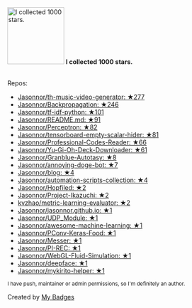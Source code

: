 <img src="https://my-badges.github.io/my-badges/stars-1000.png" alt="I collected 1000 stars." title="I collected 1000 stars." width="128">
<strong>I collected 1000 stars.</strong>
<br><br>

Repos:

* <a href="https://github.com/Jasonnor/th-music-video-generator">Jasonnor/th-music-video-generator: ★277</a>
* <a href="https://github.com/Jasonnor/Backpropagation">Jasonnor/Backpropagation: ★246</a>
* <a href="https://github.com/Jasonnor/tf-idf-python">Jasonnor/tf-idf-python: ★101</a>
* <a href="https://github.com/Jasonnor/README.md">Jasonnor/README.md: ★91</a>
* <a href="https://github.com/Jasonnor/Perceptron">Jasonnor/Perceptron: ★82</a>
* <a href="https://github.com/Jasonnor/tensorboard-empty-scalar-hider">Jasonnor/tensorboard-empty-scalar-hider: ★81</a>
* <a href="https://github.com/Jasonnor/Professional-Codes-Reader">Jasonnor/Professional-Codes-Reader: ★66</a>
* <a href="https://github.com/Jasonnor/Yu-Gi-Oh-Deck-Downloader">Jasonnor/Yu-Gi-Oh-Deck-Downloader: ★61</a>
* <a href="https://github.com/Jasonnor/Granblue-Autotasy">Jasonnor/Granblue-Autotasy: ★8</a>
* <a href="https://github.com/Jasonnor/annoying-doge-bot">Jasonnor/annoying-doge-bot: ★7</a>
* <a href="https://github.com/Jasonnor/blog">Jasonnor/blog: ★4</a>
* <a href="https://github.com/Jasonnor/automation-scripts-collection">Jasonnor/automation-scripts-collection: ★4</a>
* <a href="https://github.com/Jasonnor/Hopfiled">Jasonnor/Hopfiled: ★2</a>
* <a href="https://github.com/Jasonnor/Project-Ikazuchi">Jasonnor/Project-Ikazuchi: ★2</a>
* <a href="https://github.com/kvzhao/metric-learning-evaluator">kvzhao/metric-learning-evaluator: ★2</a>
* <a href="https://github.com/Jasonnor/jasonnor.github.io">Jasonnor/jasonnor.github.io: ★1</a>
* <a href="https://github.com/Jasonnor/UDP_Module">Jasonnor/UDP_Module: ★1</a>
* <a href="https://github.com/Jasonnor/awesome-machine-learning">Jasonnor/awesome-machine-learning: ★1</a>
* <a href="https://github.com/Jasonnor/PConv-Keras-Food">Jasonnor/PConv-Keras-Food: ★1</a>
* <a href="https://github.com/Jasonnor/Messer">Jasonnor/Messer: ★1</a>
* <a href="https://github.com/Jasonnor/PI-REC">Jasonnor/PI-REC: ★1</a>
* <a href="https://github.com/Jasonnor/WebGL-Fluid-Simulation">Jasonnor/WebGL-Fluid-Simulation: ★1</a>
* <a href="https://github.com/Jasonnor/deepface">Jasonnor/deepface: ★1</a>
* <a href="https://github.com/Jasonnor/mykirito-helper">Jasonnor/mykirito-helper: ★1</a>

<sup>I have push, maintainer or admin permissions, so I'm definitely an author.<sup>



Created by <a href="https://github.com/my-badges/my-badges">My Badges</a>